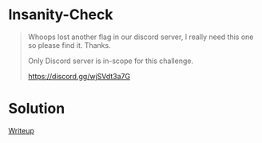 # Insanity-Check

> Whoops lost another flag in our discord server, I really need this one so please find it. Thanks.
> 
> Only Discord server is in-scope for this challenge.
> 
> https://discord.gg/wjSVdt3a7G

# Solution
[Writeup](./solve/writeup.md)
